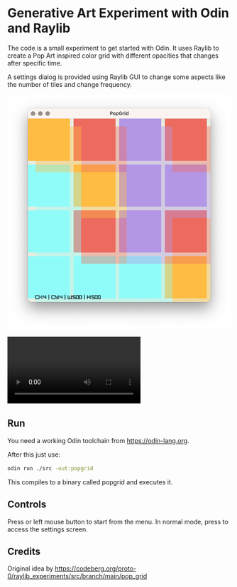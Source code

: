 # Generative Art Experiment with Odin and Raylib

The code is a small experiment to get started with Odin. It uses Raylib to create a Pop Art inspired color grid with different opacities that changes after specific time.

A settings dialog is provided using Raylib GUI to change some aspects like the number of tiles and change frequency.

[![Watch it in action](popgrid.png)](https://github.com/pteich/popgrid/assets/7067763/140e08c6-849f-45dd-9afd-5382a4a43d34)

<video src="https://github.com/pteich/popgrid/assets/7067763/140e08c6-849f-45dd-9afd-5382a4a43d34"></video>

## Run

You need a working Odin toolchain from https://odin-lang.org.

After this just use:
```bash
odin run ./src -out:popgrid
```

This compiles to a binary called popgrid and executes it.

## Controls

Press <space> or left mouse button to start from the menu. In normal mode, press <space> to access the settings screen.

## Credits

Original idea by https://codeberg.org/proto-0/raylib_experiments/src/branch/main/pop_grid

